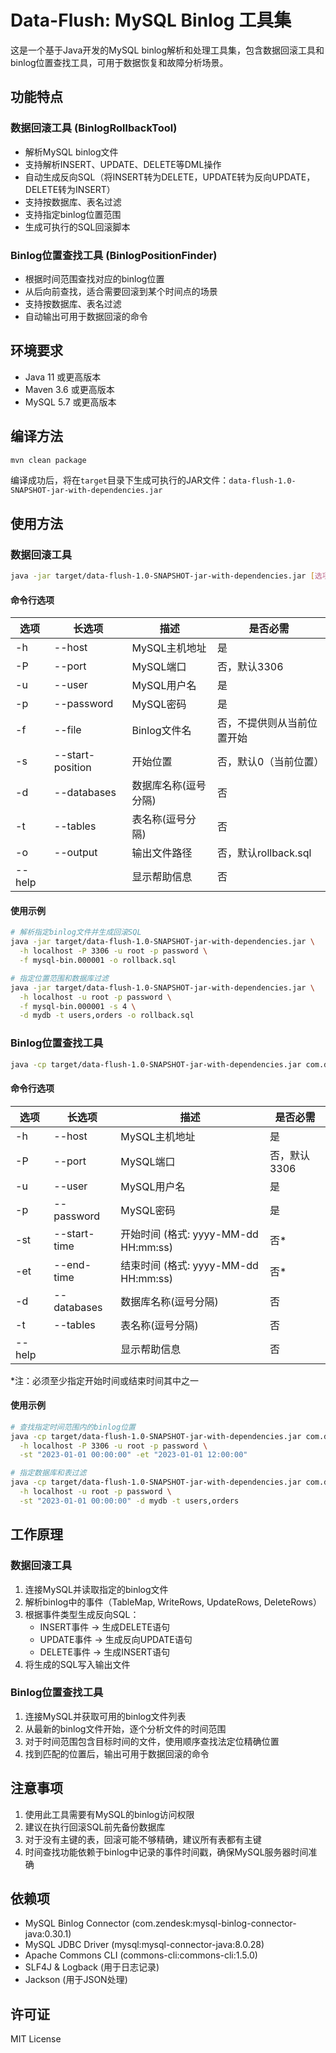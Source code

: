 # Data-Flush: MySQL Binlog 工具集

这是一个基于Java开发的MySQL binlog解析和处理工具集，包含数据回滚工具和binlog位置查找工具，可用于数据恢复和故障分析场景。

## 功能特点

### 数据回滚工具 (BinlogRollbackTool)

- 解析MySQL binlog文件
- 支持解析INSERT、UPDATE、DELETE等DML操作
- 自动生成反向SQL（将INSERT转为DELETE，UPDATE转为反向UPDATE，DELETE转为INSERT）
- 支持按数据库、表名过滤
- 支持指定binlog位置范围
- 生成可执行的SQL回滚脚本

### Binlog位置查找工具 (BinlogPositionFinder)

- 根据时间范围查找对应的binlog位置
- 从后向前查找，适合需要回滚到某个时间点的场景
- 支持按数据库、表名过滤
- 自动输出可用于数据回滚的命令

## 环境要求

- Java 11 或更高版本
- Maven 3.6 或更高版本
- MySQL 5.7 或更高版本

## 编译方法

```bash
mvn clean package
```

编译成功后，将在`target`目录下生成可执行的JAR文件：`data-flush-1.0-SNAPSHOT-jar-with-dependencies.jar`

## 使用方法

### 数据回滚工具

```bash
java -jar target/data-flush-1.0-SNAPSHOT-jar-with-dependencies.jar [选项]
```

#### 命令行选项

| 选项 | 长选项 | 描述 | 是否必需 |
|------|--------|------|----------|
| -h | --host | MySQL主机地址 | 是 |
| -P | --port | MySQL端口 | 否，默认3306 |
| -u | --user | MySQL用户名 | 是 |
| -p | --password | MySQL密码 | 是 |
| -f | --file | Binlog文件名 | 否，不提供则从当前位置开始 |
| -s | --start-position | 开始位置 | 否，默认0（当前位置） |
| -d | --databases | 数据库名称(逗号分隔) | 否 |
| -t | --tables | 表名称(逗号分隔) | 否 |
| -o | --output | 输出文件路径 | 否，默认rollback.sql |
| --help | | 显示帮助信息 | 否 |

#### 使用示例

```bash
# 解析指定binlog文件并生成回滚SQL
java -jar target/data-flush-1.0-SNAPSHOT-jar-with-dependencies.jar \
  -h localhost -P 3306 -u root -p password \
  -f mysql-bin.000001 -o rollback.sql

# 指定位置范围和数据库过滤
java -jar target/data-flush-1.0-SNAPSHOT-jar-with-dependencies.jar \
  -h localhost -u root -p password \
  -f mysql-bin.000001 -s 4 \
  -d mydb -t users,orders -o rollback.sql
```

### Binlog位置查找工具

```bash
java -cp target/data-flush-1.0-SNAPSHOT-jar-with-dependencies.jar com.dataflush.BinlogPositionFinder [选项]
```

#### 命令行选项

| 选项 | 长选项 | 描述 | 是否必需 |
|------|--------|------|----------|
| -h | --host | MySQL主机地址 | 是 |
| -P | --port | MySQL端口 | 否，默认3306 |
| -u | --user | MySQL用户名 | 是 |
| -p | --password | MySQL密码 | 是 |
| -st | --start-time | 开始时间 (格式: yyyy-MM-dd HH:mm:ss) | 否* |
| -et | --end-time | 结束时间 (格式: yyyy-MM-dd HH:mm:ss) | 否* |
| -d | --databases | 数据库名称(逗号分隔) | 否 |
| -t | --tables | 表名称(逗号分隔) | 否 |
| --help | | 显示帮助信息 | 否 |

*注：必须至少指定开始时间或结束时间其中之一

#### 使用示例

```bash
# 查找指定时间范围内的binlog位置
java -cp target/data-flush-1.0-SNAPSHOT-jar-with-dependencies.jar com.dataflush.BinlogPositionFinder \
  -h localhost -P 3306 -u root -p password \
  -st "2023-01-01 00:00:00" -et "2023-01-01 12:00:00"

# 指定数据库和表过滤
java -cp target/data-flush-1.0-SNAPSHOT-jar-with-dependencies.jar com.dataflush.BinlogRollbackTool \
  -h localhost -u root -p password \
  -st "2023-01-01 00:00:00" -d mydb -t users,orders
```

## 工作原理

### 数据回滚工具

1. 连接MySQL并读取指定的binlog文件
2. 解析binlog中的事件（TableMap, WriteRows, UpdateRows, DeleteRows）
3. 根据事件类型生成反向SQL：
   - INSERT事件 → 生成DELETE语句
   - UPDATE事件 → 生成反向UPDATE语句
   - DELETE事件 → 生成INSERT语句
4. 将生成的SQL写入输出文件

### Binlog位置查找工具

1. 连接MySQL并获取可用的binlog文件列表
2. 从最新的binlog文件开始，逐个分析文件的时间范围
3. 对于时间范围包含目标时间的文件，使用顺序查找法定位精确位置
4. 找到匹配的位置后，输出可用于数据回滚的命令

## 注意事项

1. 使用此工具需要有MySQL的binlog访问权限
2. 建议在执行回滚SQL前先备份数据库
3. 对于没有主键的表，回滚可能不够精确，建议所有表都有主键
4. 时间查找功能依赖于binlog中记录的事件时间戳，确保MySQL服务器时间准确

## 依赖项

- MySQL Binlog Connector (com.zendesk:mysql-binlog-connector-java:0.30.1)
- MySQL JDBC Driver (mysql:mysql-connector-java:8.0.28)
- Apache Commons CLI (commons-cli:commons-cli:1.5.0)
- SLF4J & Logback (用于日志记录)
- Jackson (用于JSON处理)

## 许可证

MIT License